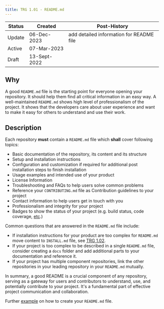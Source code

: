 ```yaml
---
title: TRG 1.01 - README.md
---
```


| Status | Created      | Post-History                             |
|--------|--------------|------------------------------------------|
| Update | 06-Dec-2023  | add detailed information for README file |
| Active | 07-Mar-2023  |                                          |
| Draft  | 13-Sept-2022 |                                          |

## Why

A good `README.md` file is the starting point for everyone opening your repository. It should help them find all critical information in an easy way.
A well-maintained `README.md` shows high level of professionalism of the project. It shows that the developers care about user experience and want to make it easy for others to understand and use their work.

## Description

Each repository **must** contain a `README.md` file which **shall** cover following topics:

- Basic documentation of the repository, its content and its structure
- Setup and installation instructions
- Configuration and customization if required for additional post installation steps to finish installation
- Usage examples and intended use of your product
- License Information
- Troubleshooting and FAQs to help users solve common problems
- Reference your `CONTRIBUTING.md` file as Contribution guidelines to your project
- Contact information to help users get in touch with you
- Professionalism and integrity for your project
- Badges to show the status of your project (e.g. build status, code coverage, [etc](https://github.com/badges/shields/blob/master/README.md).)

Common questions that are answered in the `README.md` file include:

- If installation instructions for your product are too complex for `README.md` move content to `INSTALL.md` file, see [TRG 1.02](trg-1-2.md).
- If your project is too complex to be described in a single `README.md` file, consider creating a `docs` folder and add additional parts to your documentation and reference it.
- If your project has multiple component repositories, link the other repositories in your leading repository in your `README.md` mutually.

In summary, a good README is a crucial component of any repository, serving as a gateway for users and contributors to understand, use, and potentially contribute to your project. It's a fundamental part of effective project communication and collaboration.

Further [example](https://www.makeareadme.com/) on how to create your `README.md` file.
